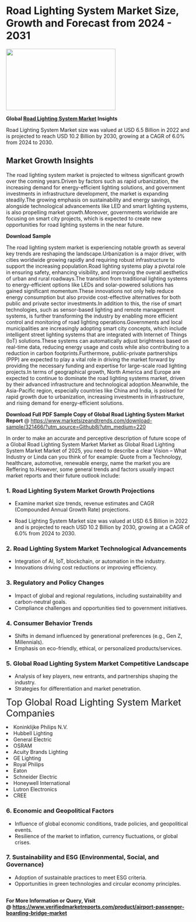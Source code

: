 <H1>Road Lighting System Market Size, Growth and Forecast from 2024 - 2031</H1><img class="aligncenter size-medium wp-image-584254" src="https://thirdeyenews.in/wp-content/uploads/2024/09/Global-Market-Research-300x168.jpeg" alt="" width="300" height="168" /><p><strong>Global&nbsp;<a href="https://www.marketsizeandtrends.com/download-sample/321466/?utm_source=Github8j?utm_medium=220">Road Lighting System Market</a> Insights</strong></p><p>Road Lighting System Market size was valued at USD 6.5 Billion in 2022 and is projected to reach USD 10.2 Billion by 2030, growing at a CAGR of 6.0% from 2024 to 2030.</p><p><h2>Market Growth Insights</h2> <p>The road lighting system market is projected to witness significant growth over the coming years.Driven by factors such as rapid urbanization, the increasing demand for energy-efficient lighting solutions, and government investments in infrastructure development, the market is expanding steadily.The growing emphasis on sustainability and energy savings, alongside technological advancements like LED and smart lighting systems, is also propelling market growth.Moreover, governments worldwide are focusing on smart city projects, which is expected to create new opportunities for road lighting systems in the near future.</p> <p><strong>Download Sample</strong></p> <p>The road lighting system market is experiencing notable growth as several key trends are reshaping the landscape.Urbanization is a major driver, with cities worldwide growing rapidly and requiring robust infrastructure to support the increasing population.Road lighting systems play a pivotal role in ensuring safety, enhancing visibility, and improving the overall aesthetics of urban and rural roadways.The transition from traditional lighting systems to energy-efficient options like LEDs and solar-powered solutions has gained significant momentum.These innovations not only help reduce energy consumption but also provide cost-effective alternatives for both public and private sector investments.In addition to this, the rise of smart technologies, such as sensor-based lighting and remote management systems, is further transforming the industry by enabling more efficient control and monitoring of road lighting operations.Governments and local municipalities are increasingly adopting smart city concepts, which include intelligent street lighting systems that are integrated with Internet of Things (IoT) solutions.These systems can automatically adjust brightness based on real-time data, reducing energy usage and costs while also contributing to a reduction in carbon footprints.Furthermore, public-private partnerships (PPP) are expected to play a vital role in driving the market forward by providing the necessary funding and expertise for large-scale road lighting projects.In terms of geographical growth, North America and Europe are expected to continue to dominate the road lighting systems market, driven by their advanced infrastructure and technological adoption.Meanwhile, the Asia-Pacific region, especially countries like China and India, is poised for rapid growth due to urbanization, increasing investments in infrastructure, and rising demand for energy-efficient solutions.<p><span class=""><strong>Download Full PDF Sample Copy of Global Road Lighting System Market Report</strong> @ <a href="https://www.marketsizeandtrends.com/download-sample/321466/?utm_source=Github8j?utm_medium=220" target="_blank">https://www.marketsizeandtrends.com/download-sample/321466/?utm_source=Github8j?utm_medium=220</a></span></p><p>In order to make an accurate and perceptive description of future scope of a Global&nbsp;Road Lighting System Market Market as Global&nbsp;Road Lighting System Market Market of 2025, you need to describe a clear Vision &ndash; What Industry or Linda can you think of for example: Quote from a Technology, healthcare, automotive, renewable energy, name the market you are Reffering to.However, some general trends and factors usually impact market reports and their future outlook include:</p><h3>1.&nbsp;<strong>Road Lighting System Market Growth Projections</strong></h3><ul><li>Examine market size trends, revenue estimates and CAGR (Compounded Annual Growth Rate) projections.</li><li><p>Road Lighting System Market size was valued at USD 6.5 Billion in 2022 and is projected to reach USD 10.2 Billion by 2030, growing at a CAGR of 6.0% from 2024 to 2030.</p></li></ul><h3>2.&nbsp;<strong>Road Lighting System Market Technological Advancements</strong></h3><ul><li>Integration of AI, IoT, blockchain, or automation in the industry.</li><li>Innovations driving cost reductions or improving efficiency.</li></ul><h3>3.&nbsp;<strong>Regulatory and Policy Changes</strong></h3><ul><li>Impact of global and regional regulations, including sustainability and carbon-neutral goals.</li><li>Compliance challenges and opportunities tied to government initiatives.</li></ul><h3>4.&nbsp;<strong>Consumer Behavior Trends</strong></h3><ul><li>Shifts in demand influenced by generational preferences (e.g., Gen Z, Millennials).</li><li>Emphasis on eco-friendly, ethical, or personalized products/services.</li></ul><h3>5.&nbsp;<strong>Global Road Lighting System Market Competitive Landscape</strong></h3><ul><li>Analysis of key players, new entrants, and partnerships shaping the industry.</li><li>Strategies for differentiation and market penetration.</li></ul><p data-pm-slice="1 1 []"><span style="color: inherit; font-family: inherit; font-size: 25px;">Top Global Road Lighting System Market Companies</span></p><div class="" data-test-id=""><p><li>Koninklijke Philips N.V.</li><li> Hubbell Lighting</li><li> General Electric</li><li> OSRAM</li><li> Acuity Brands Lighting</li><li> GE Lighting</li><li> Royal Philips</li><li> Eaton</li><li> Schneider Electric</li><li> Honeywell International</li><li> Lutron Electronics</li><li> CREE</li></p></div><h3>6.&nbsp;<strong>Economic and Geopolitical Factors</strong></h3><ul><li>Influence of global economic conditions, trade policies, and geopolitical events.</li><li>Resilience of the market to inflation, currency fluctuations, or global crises.</li></ul><h3>7.&nbsp;<strong>Sustainability and ESG (Environmental, Social, and Governance)</strong></h3><ul><li>Adoption of sustainable practices to meet ESG criteria.</li><li>Opportunities in green technologies and circular economy principles.</li></ul><h2><strong style="font-size: 14px;">For More Information or Query, Visit @&nbsp;</strong><a style="background-color: #ffffff; font-size: 14px;" href="https://www.marketsizeandtrends.com/report/road-lighting-system-market/" target="_blank">https://www.verifiedmarketreports.com/product/airport-passenger-boarding-bridge-market</a></h2>